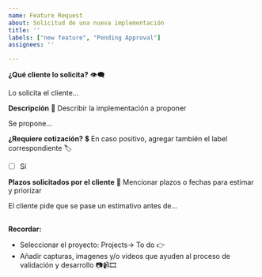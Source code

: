 ```yaml
---
name: Feature Request
about: Solicitud de una nueva implementación
title: ''
labels: ["new feature", "Pending Approval"]
assignees: ''

---
```


**¿Qué cliente lo solicita?** 👁‍🗨

Lo solicita el cliente...


**Descripción** 💬
Describir la implementación a proponer

Se propone...



**¿Requiere cotización?** 💲
En caso positivo, agregar también el label correspondiente 🏷

- [ ] Sí

**Plazos solicitados por el cliente** 📅
Mencionar plazos o fechas para estimar y priorizar

El cliente pide que se pase un estimativo antes de...

##
**Recordar:**

- Seleccionar el proyecto: Projects-> To do 👉
- Añadir capturas, imagenes y/o videos que ayuden al proceso de validación y desarrollo 📷📹🎞
##
